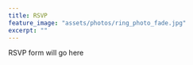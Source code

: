 ```yaml
---
title: RSVP
feature_image: "assets/photos/ring_photo_fade.jpg"
excerpt: ""
---
```


RSVP form will go here
